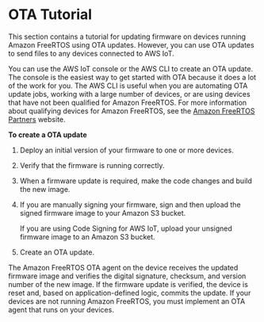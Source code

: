 # OTA Tutorial<a name="dev-guide-ota-workflow"></a>

This section contains a tutorial for updating firmware on devices running Amazon FreeRTOS using OTA updates\. However, you can use OTA updates to send files to any devices connected to AWS IoT\.

You can use the AWS IoT console or the AWS CLI to create an OTA update\. The console is the easiest way to get started with OTA because it does a lot of the work for you\. The AWS CLI is useful when you are automating OTA update jobs, working with a large number of devices, or are using devices that have not been qualified for Amazon FreeRTOS\. For more information about qualifying devices for Amazon FreeRTOS, see the [Amazon FreeRTOS Partners](https://aws.amazon.com/partners/dqp/) website\.<a name="create-update"></a>

**To create a OTA update**

1. Deploy an initial version of your firmware to one or more devices\.

1. Verify that the firmware is running correctly\.

1. When a firmware update is required, make the code changes and build the new image\.

1. If you are manually signing your firmware, sign and then upload the signed firmware image to your Amazon S3 bucket\.

   If you are using Code Signing for AWS IoT, upload your unsigned firmware image to an Amazon S3 bucket\.

1. Create an OTA update\.

The Amazon FreeRTOS OTA agent on the device receives the updated firmware image and verifies the digital signature, checksum, and version number of the new image\. If the firmware update is verified, the device is reset and, based on application\-defined logic, commits the update\. If your devices are not running Amazon FreeRTOS, you must implement an OTA agent that runs on your devices\. 